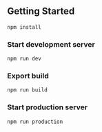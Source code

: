 
## Getting Started

````
npm install
````

### Start development server

````
npm run dev
````

### Export build
````
npm run build
````
### Start production server

````
npm run production
````
